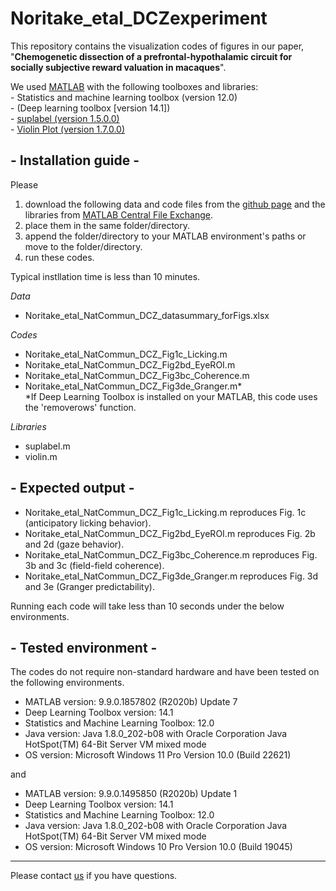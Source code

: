 # Noritake_etal_DCZexperiment
This repository contains the visualization codes of figures in our paper, "**Chemogenetic dissection of a prefrontal-hypothalamic circuit for socially subjective reward valuation in macaques**".

We used [MATLAB][def0] with the following toolboxes and libraries:  
 	- Statistics and machine learning toolbox (version 12.0)  
	- (Deep learning toolbox [version 14.1])  
	- [suplabel (version 1.5.0.0)][def1]   
	- [Violin Plot (version 1.7.0.0)][def2]


## - Installation guide -
Please  
1. download the following data and code files from the [github page][def3] and the libraries from [MATLAB Central File Exchange][def4]. 
2. place them in the same folder/directory. 
3. append the folder/directory to your MATLAB environment's paths
	or move to the folder/directory.
4. run these codes.  

Typical instllation time is less than 10 minutes.  
 
*Data*  
* Noritake_etal_NatCommun_DCZ_datasummary_forFigs.xlsx  

*Codes*  
* Noritake_etal_NatCommun_DCZ_Fig1c_Licking.m  
* Noritake_etal_NatCommun_DCZ_Fig2bd_EyeROI.m  
* Noritake_etal_NatCommun_DCZ_Fig3bc_Coherence.m  
* Noritake_etal_NatCommun_DCZ_Fig3de_Granger.m*  
	*If Deep Learning Toolbox is installed on your MATLAB, this code uses the 'removerows' function.

*Libraries*  
* suplabel.m  
* violin.m  


## - Expected output - 
* Noritake_etal_NatCommun_DCZ_Fig1c_Licking.m reproduces Fig. 1c (anticipatory licking behavior).  
* Noritake_etal_NatCommun_DCZ_Fig2bd_EyeROI.m reproduces Fig. 2b and 2d (gaze behavior).  
* Noritake_etal_NatCommun_DCZ_Fig3bc_Coherence.m reproduces Fig. 3b and 3c (field-field coherence).  
* Noritake_etal_NatCommun_DCZ_Fig3de_Granger.m reproduces Fig. 3d and 3e (Granger predictability).  

Running each code will take less than 10 seconds under the below environments.  

## - Tested environment -
The codes do not require non-standard hardware and have been tested on the following environments.  
- MATLAB version: 9.9.0.1857802 (R2020b) Update 7  
- Deep Learning Toolbox version: 14.1 
- Statistics and Machine Learning Toolbox: 12.0  
- Java version: Java 1.8.0_202-b08 with Oracle Corporation Java HotSpot(TM) 64-Bit Server VM mixed mode  
- OS version: Microsoft Windows 11 Pro Version 10.0 (Build 22621)  

and  
- MATLAB  version: 9.9.0.1495850 (R2020b) Update 1  
- Deep Learning Toolbox version: 14.1 
- Statistics and Machine Learning Toolbox: 12.0  
- Java version: Java 1.8.0_202-b08 with Oracle Corporation Java HotSpot(TM) 64-Bit Server VM mixed mode  
- OS version: Microsoft Windows 10 Pro Version 10.0 (Build 19045)  

 ---
 Please contact [us][def5] if you have questions.

[def0]: https://mathworks.com/products/matlab.html   
[def1]: https://mathworks.com/matlabcentral/fileexchange/7772-suplabel   
[def2]: https://mathworks.com/matlabcentral/fileexchange/45134-violin-plot
[def3]: https://github.com/AtsushiNoritake/Noritake_etal_DCZexperiment/blob/main/README.md
[def4]: https://mathworks.com/matlabcentral/fileexchange/
[def5]: isodam@nips.ac.jp

